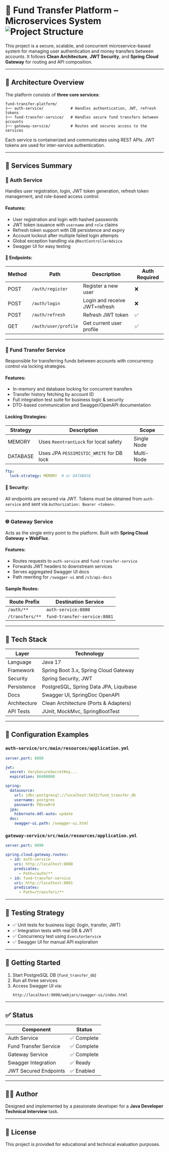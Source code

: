 # 💸 Fund Transfer Platform – Microservices System  ![Project Structure](screenshot.png)

This project is a secure, scalable, and concurrent microservice-based system for managing user authentication and money transfers between accounts. It follows **Clean Architecture**, **JWT Security**, and **Spring Cloud Gateway** for routing and API composition.

---

## 🧱 Architecture Overview

The platform consists of **three core services**:

```
fund-transfer-platform/
├── auth-service/            # Handles authentication, JWT, refresh tokens
├── fund-transfer-service/   # Handles secure fund transfers between accounts
├── gateway-service/         # Routes and secures access to the services
```

Each service is containerized and communicates using REST APIs. JWT tokens are used for inter-service authentication.

---

## 📌 Services Summary

### 🔐 Auth Service
Handles user registration, login, JWT token generation, refresh token management, and role-based access control.

#### Features:
- User registration and login with hashed passwords
- JWT token issuance with `username` and `role` claims
- Refresh token support with DB persistence and expiry
- Account lockout after multiple failed login attempts
- Global exception handling via `@RestControllerAdvice`
- Swagger UI for easy testing

#### 🔗 Endpoints:
| Method | Path                 | Description                    | Auth Required |
|--------|----------------------|--------------------------------|---------------|
| POST   | `/auth/register`     | Register a new user            | ❌            |
| POST   | `/auth/login`        | Login and receive JWT+refresh  | ❌            |
| POST   | `/auth/refresh`      | Refresh JWT token              | ✅            |
| GET    | `/auth/user/profile` | Get current user profile       | ✅            |

---

### 🏦 Fund Transfer Service
Responsible for transferring funds between accounts with concurrency control via locking strategies.

#### Features:
- In-memory and database locking for concurrent transfers
- Transfer history fetching by account ID
- Full integration test suite for business logic & security
- DTO-based communication and Swagger/OpenAPI documentation

#### Locking Strategies:
| Strategy     | Description                                | Scope         |
|--------------|--------------------------------------------|---------------|
| MEMORY       | Uses `ReentrantLock` for local safety      | Single Node   |
| DATABASE     | Uses JPA `PESSIMISTIC_WRITE` for DB lock   | Multi-Node    |

```yaml
ftp:
  lock-strategy: MEMORY  # or DATABASE
```

#### 🔐 Security:
All endpoints are secured via JWT. Tokens must be obtained from `auth-service` and sent via `Authorization: Bearer <token>`.

---

### 🌐 Gateway Service
Acts as the single entry point to the platform. Built with **Spring Cloud Gateway + WebFlux**.

#### Features:
- Routes requests to `auth-service` and `fund-transfer-service`
- Forwards JWT headers to downstream services
- Serves aggregated Swagger UI docs
- Path rewriting for `/swagger-ui` and `/v3/api-docs`

#### Sample Routes:
| Route Prefix | Destination Service    |
|--------------|------------------------|
| `/auth/**`   | `auth-service:8080`     |
| `/transfers/**` | `fund-transfer-service:8081` |

---

## 🔧 Tech Stack

| Layer         | Technology                                |
|---------------|-------------------------------------------|
| Language      | Java 17                                   |
| Framework     | Spring Boot 3.x, Spring Cloud Gateway     |
| Security      | Spring Security, JWT                      |
| Persistence   | PostgreSQL, Spring Data JPA, Liquibase    |
| Docs          | Swagger UI, SpringDoc OpenAPI             |
| Architecture  | Clean Architecture (Ports & Adapters)     |
| API Tests     | JUnit, MockMvc, SpringBootTest            |

---

## 📂 Configuration Examples

### `auth-service/src/main/resources/application.yml`

```yaml
server.port: 8080

jwt:
  secret: VerySecureSecretKey...
  expiration: 86400000

spring:
  datasource:
    url: jdbc:postgresql://localhost:5432/fund_transfer_db
    username: postgres
    password: P@ssw0rd
  jpa:
    hibernate.ddl-auto: update
  doc:
    swagger-ui.path: /swagger-ui.html
```

### `gateway-service/src/main/resources/application.yml`

```yaml
server.port: 9090

spring.cloud.gateway.routes:
  - id: auth-service
    uri: http://localhost:8080
    predicates:
      - Path=/auth/**
  - id: fund-transfer-service
    uri: http://localhost:8081
    predicates:
      - Path=/transfers/**
```

---

## 🧪 Testing Strategy

- ✅ Unit tests for business logic (login, transfer, JWT)
- ✅ Integration tests with real DB & JWT
- ✅ Concurrency test using `ExecutorService`
- ✅ Swagger UI for manual API exploration

---

## 🚀 Getting Started

1. Start PostgreSQL DB (`fund_transfer_db`)
2. Run all three services
3. Access Swagger UI via:
   ```
   http://localhost:9090/webjars/swagger-ui/index.html
   ```

---

## ✅ Status

| Component            | Status     |
|----------------------|------------|
| Auth Service         | ✅ Complete |
| Fund Transfer Service| ✅ Complete |
| Gateway Service      | ✅ Complete |
| Swagger Integration  | ✅ Ready    |
| JWT Secured Endpoints| ✅ Enabled  |

---

## 👨‍💻 Author

Designed and implemented by a passionate developer for a **Java Developer Technical Interview** task.

---

## 📄 License

This project is provided for educational and technical evaluation purposes.